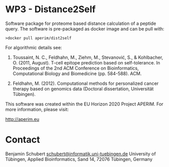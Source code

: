 # WP3 - Distance2Self
Software package for proteome based distance calculation of a peptide query. The software is pre-packaged
as docker image and can be pull with:

```
>docker pull aperim/dist2self
```

For algorithmic details see:

1. Toussaint, N. C., Feldhahn, M., Ziehm, M., Stevanović, S., & Kohlbacher, O. (2011, August). T-cell epitope prediction based on self-tolerance.
   In Proceedings of the 2nd ACM Conference on Bioinformatics, Computational Biology and Biomedicine (pp. 584-588). ACM.

2. Feldhahn, M. (2012). Computational methods for personalized cancer therapy based on genomics data (Doctoral dissertation, Universität Tübingen).


This software was created within the EU Horizon 2020 Project APERIM. For more information, please visit:

http://aperim.eu


# Contact

Benjamin Schubert
schubert@informatik.uni-tuebingen.de
University of Tübingen, Applied Bioinformatics,
Sand 14, 72076 Tübingen, Germany